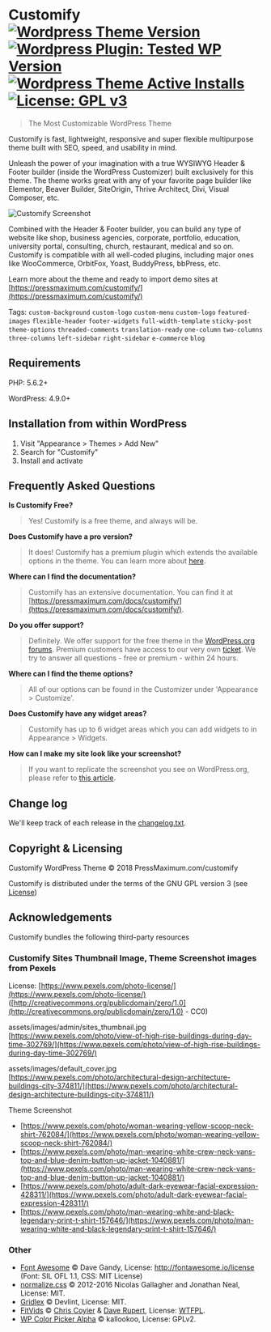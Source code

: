 # Customify [![Wordpress Theme Version](https://img.shields.io/wordpress/theme/v/customify.svg)](https://wordpress.org/themes/customify) [![Wordpress Plugin: Tested WP Version](https://img.shields.io/wordpress/plugin/tested/:customify.svg)](https://wordpress.org/themes/customify) [![Wordpress Theme Active Installs](https://img.shields.io/wordpress/theme/installs/customify.svg)](https://wordpress.org/themes/customify/) [![License: GPL v3](https://img.shields.io/badge/License-GPL%20v3-blue.svg)](https://www.gnu.org/licenses/gpl-3.0)
>The Most Customizable WordPress Theme

Customify is fast, lightweight, responsive and super flexible multipurpose theme built with SEO, speed, and usability in mind. 

Unleash the power of your imagination with a true WYSIWYG Header & Footer builder (inside the WordPress Customizer) built exclusively for this theme. 
The theme works great with any of your favorite page builder like Elementor, Beaver Builder, SiteOrigin, Thrive Architect, Divi, Visual Composer, etc.

![Customify Screenshot](screenshot.png)

Combined with the Header & Footer builder, you can build any type of website like shop, business agencies, corporate, portfolio, education, university portal, consulting, church, restaurant, medical and so on.
Customify is compatible with all well-coded plugins, including major ones like WooCommerce, OrbitFox, Yoast, BuddyPress, bbPress, etc.

Learn more about the theme and ready to import demo sites at [https://pressmaximum.com/customify/](https://pressmaximum.com/customify/)

Tags: `custom-background` `custom-logo` `custom-menu` `custom-logo` `featured-images` `flexible-header` `footer-widgets` `full-width-template` `sticky-post` `theme-options` `threaded-comments` `translation-ready` `one-column` `two-columns` `three-columns` `left-sidebar` `right-sidebar` `e-commerce` `blog`

## Requirements
PHP: 5.6.2+

WordPress: 4.9.0+

## Installation from within WordPress

 1. Visit "Appearance > Themes > Add New" 
 2. Search for "Customify"
 3. Install and activate

## Frequently Asked Questions

**Is Customify Free?**
>Yes! Customify is a free theme, and always will be.

**Does Customify have a pro version?**
> It does! Customify has a premium plugin which extends the available options in the theme. You can learn more about [here](https://pressmaximum.com/customify/pro-upgrade/).

**Where can I find the documentation?**
> Customify has an extensive documentation. You can find it at [https://pressmaximum.com/docs/customify/](https://pressmaximum.com/docs/customify/).

**Do you offer support?**
>Definitely. We offer support for the free theme in the [WordPress.org forums](https://wordpress.org/support/theme/customify).
Premium customers have access to our very own [ticket]([https://pressmaximum.com/contact](https://pressmaximum.com/contact)).
We try to answer all questions - free or premium - within 24 hours.

**Where can I find the theme options?**
>All of our options can be found in the Customizer under 'Appearance > Customize'.

**Does Customify have any widget areas?**
>Customify has up to 6 widget areas which you can add widgets to in Appearance > Widgets.

**How can I make my site look like your screenshot?**
>If you want to replicate the screenshot you see on WordPress.org, please refer to [this article](https://pressmaximum.com/docs/customify/).

## Change log
We'll keep track of each release in the [changelog.txt](changelog.txt).

## Copyright & Licensing

Customify WordPress Theme &copy; 2018 PressMaximum.com/customify

Customify is distributed under the terms of the GNU GPL version 3 (see [License](LICENSE.md))

## Acknowledgements
Customify bundles the following third-party resources
### Customify Sites Thumbnail Image, Theme Screenshot images from Pexels
License: [https://www.pexels.com/photo-license/](https://www.pexels.com/photo-license/) ([http://creativecommons.org/publicdomain/zero/1.0](http://creativecommons.org/publicdomain/zero/1.0) - CC0)

assets/images/admin/sites_thumbnail.jpg
[https://www.pexels.com/photo/view-of-high-rise-buildings-during-day-time-302769/](https://www.pexels.com/photo/view-of-high-rise-buildings-during-day-time-302769/)

assets/images/default_cover.jpg
[https://www.pexels.com/photo/architectural-design-architecture-buildings-city-374811/](https://www.pexels.com/photo/architectural-design-architecture-buildings-city-374811/)

Theme Screenshot
- [https://www.pexels.com/photo/woman-wearing-yellow-scoop-neck-shirt-762084/](https://www.pexels.com/photo/woman-wearing-yellow-scoop-neck-shirt-762084/)
- [https://www.pexels.com/photo/man-wearing-white-crew-neck-vans-top-and-blue-denim-button-up-jacket-1040881/](https://www.pexels.com/photo/man-wearing-white-crew-neck-vans-top-and-blue-denim-button-up-jacket-1040881/)
- [https://www.pexels.com/photo/adult-dark-eyewear-facial-expression-428311/](https://www.pexels.com/photo/adult-dark-eyewear-facial-expression-428311/)
- [https://www.pexels.com/photo/man-wearing-white-and-black-legendary-print-t-shirt-157646/](https://www.pexels.com/photo/man-wearing-white-and-black-legendary-print-t-shirt-157646/)
 
 ### Other
 
 - [Font Awesome](http://fontawesome.io) &copy; Dave Gandy, License: http://fontawesome.io/license (Font: SIL OFL 1.1, CSS: MIT License)
 - [normalize.css](https://necolas.github.io/normalize.css/) &copy; 2012-2016 Nicolas Gallagher and Jonathan Neal, License: MIT.
 - [Gridlex](https://github.com/devlint/gridlex) &copy; Devlint, License: MIT.
 - [FitVids](https://github.com/davatron5000/FitVids.js) &copy; [Chris Coyier](http://css-tricks.com) & [Dave Rupert](http://daverupert.com/), License: [WTFPL](http://sam.zoy.org/wtfpl/).
 - [WP Color Picker Alpha](https://github.com/kallookoo/wp-color-picker-alpha) &copy; kallookoo, License: GPLv2.
